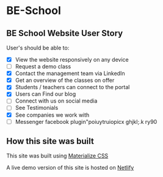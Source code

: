 # BE-School

## BE School Website User Story

User's should be able to:

- [x] View the website responsively on any device 
- [ ] Request a demo class
- [x] Contact the management team via LinkedIn
- [x] Get an overview of the classes on offer 
- [x] Students / teachers can connect to the portal
- [x] Users can Find our blog
- [ ] Connect with us on social media
- [ ] See Testimonials
- [x] See companies we work with
- [ ] Messenger facebook plugin\"poiuytruiopicx ghjkl;.k ry90

## How this site was built

This site was built using [Materialize CSS](https://materializecss.com)

A live demo version of this site is hosted on [Netlify](https://frosty-khorana-5df193.netlify.com)